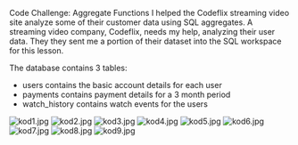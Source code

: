 Code Challenge: Aggregate Functions
I helped the Codeflix streaming video site analyze some of their customer data using SQL aggregates.
A streaming video company, Codeflix, needs my help, analyzing their user data. They they sent me a portion of their dataset into the SQL workspace for this lesson.

The database contains 3 tables:
- users contains the basic account details for each user
- payments contains payment details for a 3 month period
- watch_history contains watch events for the users

![kod1.jpg](https://github.com/mario-moscicki/sql-codecademy/blob/master/Code%20Challenge:%20Aggregate%20Functions/kod1.jpg)
![kod2.jpg](https://github.com/mario-moscicki/sql-codecademy/blob/master/Code%20Challenge:%20Aggregate%20Functions/kod2.jpg)
![kod3.jpg](https://github.com/mario-moscicki/sql-codecademy/blob/master/Code%20Challenge:%20Aggregate%20Functions/kod3.jpg)
![kod4.jpg](https://github.com/mario-moscicki/sql-codecademy/blob/master/Code%20Challenge:%20Aggregate%20Functions/kod4.jpg)
![kod5.jpg](https://github.com/mario-moscicki/sql-codecademy/blob/master/Code%20Challenge:%20Aggregate%20Functions/kod5.jpg)
![kod6.jpg](https://github.com/mario-moscicki/sql-codecademy/blob/master/Code%20Challenge:%20Aggregate%20Functions/kod6.jpg)
![kod7.jpg](https://github.com/mario-moscicki/sql-codecademy/blob/master/Code%20Challenge:%20Aggregate%20Functions/kod7.jpg)
![kod8.jpg](https://github.com/mario-moscicki/sql-codecademy/blob/master/Code%20Challenge:%20Aggregate%20Functions/kod8.jpg)
![kod9.jpg](https://github.com/mario-moscicki/sql-codecademy/blob/master/Code%20Challenge:%20Aggregate%20Functions/kod9.jpg)
